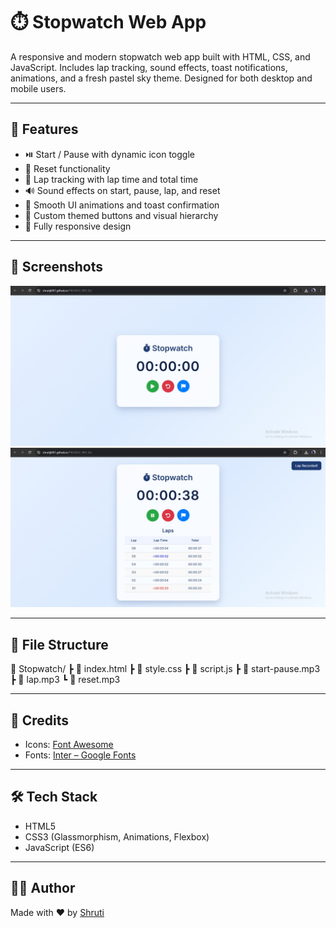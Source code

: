 # ⏱️ Stopwatch Web App

A responsive and modern stopwatch web app built with HTML, CSS, and JavaScript. Includes lap tracking, sound effects, toast notifications, animations, and a fresh pastel sky theme. Designed for both desktop and mobile users.

---

## 🚀 Features

- ⏯️ Start / Pause with dynamic icon toggle  
- 🧹 Reset functionality  
- 🏁 Lap tracking with lap time and total time  
- 🔊 Sound effects on start, pause, lap, and reset  
- 🌈 Smooth UI animations and toast confirmation  
- 🎨 Custom themed buttons and visual hierarchy  
- 📱 Fully responsive design

---

## 📸 Screenshots

![Screenshot 1](./ss1.jpeg)  
![Screenshot 2](./ss2.jpeg)

---

## 📂 File Structure

📁 Stopwatch/
┣ 📄 index.html
┣ 📄 style.css
┣ 📄 script.js
┣ 📄 start-pause.mp3
┣ 📄 lap.mp3
┗ 📄 reset.mp3


---

## 🙌 Credits

- Icons: [Font Awesome](https://fontawesome.com/)  
- Fonts: [Inter – Google Fonts](https://fonts.google.com/specimen/Inter)

---

## 🛠️ Tech Stack

- HTML5  
- CSS3 (Glassmorphism, Animations, Flexbox)  
- JavaScript (ES6)  

---

## 👩‍💻 Author

Made with ❤️ by [Shruti](https://github.com/Shrutiji007)
